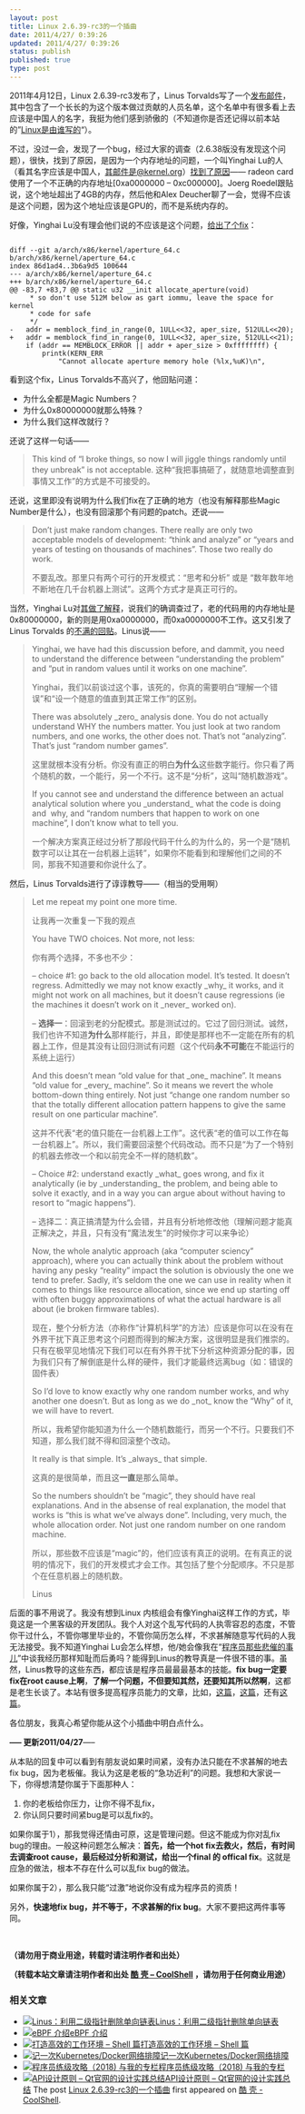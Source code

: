 ```yaml
---
layout: post
title: Linux 2.6.39-rc3的一个插曲
date: 2011/4/27/ 0:39:26
updated: 2011/4/27/ 0:39:26
status: publish
published: true
type: post
---
```


2011年4月12日，Linux 2.6.39-rc3发布了，Linus Torvalds写了一个[发布邮件](http://thread.gmane.org/gmane.linux.kernel/1124982)，其中包含了一个长长的为这个版本做过贡献的人员名单，这个名单中有很多看上去应该是中国人的名字，我挺为他们感到骄傲的（不知道你是否还记得以前本站的”[Linux是由谁写的](https://coolshell.cn/articles/1360.html "谁写了Linux")“）。


不过，没过一会，发现了一个bug，经过大家的调查（2.6.38版没有发现这个问题），很快，找到了原因，是因为一个内存地址的问题，一个叫Yinghai Lu的人（看其名字应该是中国人，其邮件是@kernel.org）[找到了原因](http://thread.gmane.org/gmane.linux.kernel/1124982/focus=1126082)—— radeon card使用了一个不正确的内存地址[0xa0000000 – 0xc000000]。Joerg Roedel跟贴说，这个地址超出了4GB的内存，然后他和Alex Deucher聊了一会，觉得不应该是这个问题，因为这个地址应该是GPU的，而不是系统内存的。


好像，Yinghai Lu没有理会他们说的不应该是这个问题，[给出了个fix](http://thread.gmane.org/gmane.linux.kernel/1124982/focus=1126133)：



```

diff --git a/arch/x86/kernel/aperture_64.c b/arch/x86/kernel/aperture_64.c
index 86d1ad4..3b6a9d5 100644
--- a/arch/x86/kernel/aperture_64.c
+++ b/arch/x86/kernel/aperture_64.c
@@ -83,7 +83,7 @@ static u32 __init allocate_aperture(void)
 	 * so don't use 512M below as gart iommu, leave the space for kernel
 	 * code for safe
 	 */
-	addr = memblock_find_in_range(0, 1ULL<<32, aper_size, 512ULL<<20);
+	addr = memblock_find_in_range(0, 1ULL<<32, aper_size, 512ULL<<21);
  	if (addr == MEMBLOCK_ERROR || addr + aper_size > 0xffffffff) {
 		printk(KERN_ERR
 			"Cannot allocate aperture memory hole (%lx,%uK)\n",

```

看到这个fix，Linus Torvalds不高兴了，他回贴问道：


* 为什么全都是Magic Numbers？
* 为什么0x80000000就那么特殊？
* 为什么我们这样改就行？


还说了这样一句话——




> This kind of “I broke things, so now I will jiggle things randomly until they unbreak” is not acceptable. 这种“我把事搞砸了，就随意地调整直到事情又工作”的方式是不可接受的。
> 
> 


还说，这里即没有说明为什么我们fix在了正确的地方（也没有解释那些Magic Number是什么），也没有回滚那个有问题的patch。还说——



> Don’t just make random changes. There really are only two acceptable models of development: “think and analyze” or “years and years of testing on thousands of machines”. Those two really do work.
> 
> 
> 不要乱改。那里只有两个可行的开发模式：“思考和分析” 或是 “数年数年地不断地在几千台机器上测试”。这两个方式才是真正可行的。
> 
> 


当然，Yinghai Lu对[其做了解释](http://thread.gmane.org/gmane.linux.kernel/1124982/focus=1126154)，说我们的确调查过了，老的代码用的内存地址是0x80000000，新的则是用0xa0000000，而0xa0000000不工作。这又引发了 Linus Torvalds 的[不满的回贴](http://thread.gmane.org/gmane.linux.kernel/1124982/focus=1126216)。Linus说——



> Yinghai, we have had this discussion before, and dammit, you need to understand the difference between “understanding the problem” and “put in random values until it works on one machine”.
> 
> 
> Yinghai，我们以前谈过这个事，该死的，你真的需要明白“理解一个错误”和“设一个随意的值直到其正常工作”的区别。
> 
> 
> There was absolutely \_zero\_ analysis done. You do not actually understand WHY the numbers matter. You just look at two random numbers, and one works, the other does not. That’s not “analyzing”. That’s just “random number games”.
> 
> 
> 这里就根本没有分析。你没有直正的明白**为什么**这些数字能行。你只看了两个随机的数，一个能行，另一个不行。这不是“分析”，这叫“随机数游戏”。
> 
> 
> If you cannot see and understand the difference between an actual analytical solution where you \_understand\_ what the code is doing and  why, and “random numbers that happen to work on one machine”, I don’t know what to tell you.
> 
> 
> 一个解决方案真正经过分析了那段代码干什么的为什么的，另一个是“随机数字可以让其在一台机器上运转”，如果你不能看到和理解他们之间的不同，那我不知道要和你说什么了。
> 
> 


然后，Linus Torvalds进行了谆谆教导——（相当的受用啊）



> Let me repeat my point one more time.
> 
> 
> 让我再一次重复一下我的观点
> 
> 
> You have TWO choices. Not more, not less:
> 
> 
> 你有两个选择，不多也不少：
> 
> 
> – choice #1: go back to the old allocation model. It’s tested. It doesn’t regress. Admittedly we may not know exactly \_why\_ it works, and it might not work on all machines, but it doesn’t cause regressions (ie the machines it doesn’t work on it \_never\_ worked on).
> 
> 
> – **选择一**：回滚到老的分配模式。那是测试过的。它过了回归测试。诚然，我们也许不知道**为什么**那样能行，并且，即使是那样也不一定能在所有的机器上工作，但是其没有让回归测试有问题（这个代码**永不可能**在不能运行的系统上运行）
> 
> 
> And this doesn’t mean “old value for that \_one\_ machine”. It means “old value for \_every\_ machine”. So it means we revert the whole bottom-down thing entirely. Not just “change one random number so that the totally different allocation pattern happens to give the same result on one particular machine”.
> 
> 
> 这并不代表“老的值只能在一台机器上工作”。这代表“老的值可以工作在每一台机器上”。所以，我们需要回滚整个代码改动。而不只是“为了一个特别的机器去修改一个和以前完全不一样的随机数”。
> 
> 
> – Choice #2: understand exactly \_what\_ goes wrong, and fix it analytically (ie by \_understanding\_ the problem, and being able to solve it exactly, and in a way you can argue about without having to resort to “magic happens”).
> 
> 
> – 选择二：真正搞清楚为什么会错，并且有分析地修改他（理解问题才能真正解决之，并且，只有没有“魔法发生”的时候你才可以来争论）
> 
> 
> Now, the whole analytic approach (aka “computer sciency” approach), where you can actually think about the problem without having any pesky “reality” impact the solution is obviously the one we tend to prefer. Sadly, it’s seldom the one we can use in reality when it comes to things like resource allocation, since we end up starting off with often buggy approximations of what the actual hardware is all about (ie broken firmware tables).
> 
> 
> 现在，整个分析方法（亦称作“计算机科学”的方法）应该是你可以在没有在外界干扰下真正思考这个问题而得到的解决方案，这很明显是我们推崇的。只有在极罕见地情况下我们可以在有外界干扰下分析这种资源分配的事，因为我们只有了解倒底是什么样的硬件，我们才能最终远离bug（如：错误的固件表）
> 
> 
> So I’d love to know exactly why one random number works, and why another one doesn’t. But as long as we do \_not\_ know the “Why” of it, we will have to revert.
> 
> 
> 所以，我希望你能知道为什么一个随机数能行，而另一个不行。只要我们不知道，那么我们就不得和回滚整个改动。
> 
> 
> It really is that simple. It’s \_always\_ that simple.
> 
> 
> 这真的是很简单，而且这**一直**是那么简单。
> 
> 
> So the numbers shouldn’t be “magic”, they should have real explanations. And in the absense of real explanation, the model that works is “this is what we’ve always done”. Including, very much, the whole allocation order. Not just one random number on one random machine.
> 
> 
> 所以，那些数不应该是“magic”的，他们应该有真正的说明。在有真正的说明的情况下，我们的开发模式才会工作。其包括了整个分配顺序。不只是那个在任意机器上的随机数。
> 
> 
> Linus
> 
> 
> 


后面的事不用说了。我没有想到Linux 内核组会有像Yinghai这样工作的方式，毕竟这是一个黑客级的开发团队。我个人对这个乱写代码的人执零容忍的态度，不管你干过什么，不管你哪里毕业的，不管你简历怎么样，不求甚解随意写代码的人我无法接受。我不知道Yinghai Lu会怎么样想，他/她会像我在“[程序员那些悲催的事儿](https://coolshell.cn/articles/3980.html "程序员那些悲催的事儿")”中谈我经历那样知耻而后勇吗？能得到Linus的教导真是一件很不错的事。虽然，Linus教导的这些东西，都应该是程序员最最最基本的技能。**fix bug一定要fix在root cause上啊**，**了解一个问题，不但要知其然，还要知其所以然啊**，这都是老生长谈了。本站有很多提高程序员能力的文章，比如，[这篇](https://coolshell.cn/articles/222.html "优秀程序员的十个习惯")，[这篇](https://coolshell.cn/articles/1007.html "优质代码的十诫")，还有[这篇](https://coolshell.cn/articles/2606.html "五个方法成为更好的程序员")。


各位朋友，我真心希望你能从这个小插曲中明白点什么。


**—– 更新2011/04/27**—–


从本贴的回复中可以看到有朋友说如果时间紧，没有办法只能在不求甚解的地去fix bug，因为老板催。我认为这是老板的“急功近利”的问题。我想和大家说一下，你得想清楚你属于下面那种人：


1. 你的老板给你压力，让你不得不乱fix，
2. 你认同只要时间紧bug是可以乱fix的。


如果你属于1），那我觉得还情由可原，这是管理问题。但这不能成为你对乱fix bug的理由。一般这种问题怎么解决：**首先，给一个hot fix去救火，然后，有时间去调查root cause，最后经过分析和测试，给出一个final 的 offical fix**。这就是应急的做法，根本不存在什么可以乱fix bug的做法。


如果你属于2），那么我只能“过激”地说你没有成为程序员的资质！


另外，**快速地fix bug，并不等于，不求甚解的fix bug**。大家不要把这两件事等同。


 


**（请勿用于商业用途，转载时请注明作者和出处）**




**（转载本站文章请注明作者和出处 [酷 壳 – CoolShell](https://coolshell.cn/) ，请勿用于任何商业用途）**



### 相关文章

* [![Linus：利用二级指针删除单向链表](../wp-content/uploads/2013/02/linus_pointer_to_pointer-150x150.jpg)](https://coolshell.cn/articles/8990.html)[Linus：利用二级指针删除单向链表](https://coolshell.cn/articles/8990.html)
* [![eBPF 介绍](../wp-content/uploads/2022/12/eBPF-150x150.jpeg)](https://coolshell.cn/articles/22320.html)[eBPF 介绍](https://coolshell.cn/articles/22320.html)
* [![打造高效的工作环境 – Shell 篇](../wp-content/uploads/2019/03/linux.ninja_-150x150.png)](https://coolshell.cn/articles/19219.html)[打造高效的工作环境 – Shell 篇](https://coolshell.cn/articles/19219.html)
* [![记一次Kubernetes/Docker网络排障](../wp-content/uploads/2018/12/docker-networking-1-150x150.png)](https://coolshell.cn/articles/18654.html)[记一次Kubernetes/Docker网络排障](https://coolshell.cn/articles/18654.html)
* [![程序员练级攻略（2018)  与我的专栏](../wp-content/uploads/2018/05/300x262-150x150.jpg)](https://coolshell.cn/articles/18360.html)[程序员练级攻略（2018) 与我的专栏](https://coolshell.cn/articles/18360.html)
* [![API设计原则 – Qt官网的设计实践总结](../wp-content/uploads/2017/07/api-design-300x278-2-150x150.jpg)](https://coolshell.cn/articles/18024.html)[API设计原则 – Qt官网的设计实践总结](https://coolshell.cn/articles/18024.html)
The post [Linux 2.6.39-rc3的一个插曲](https://coolshell.cn/articles/4576.html) first appeared on [酷 壳 - CoolShell](https://coolshell.cn).